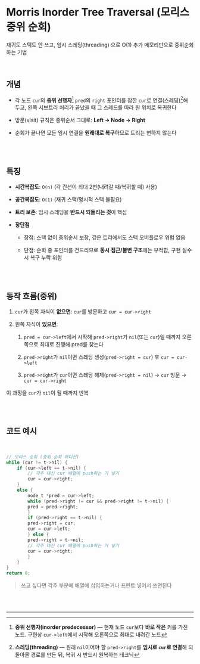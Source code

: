 
# Morris Inorder Tree Traversal (모리스 중위 순회)

재귀도 스택도 안 쓰고, 임시 스레딩(threading) 으로 O(1) 추가 메모리만으로 중위순회 하는 기법

<br>

## 개념

- 각 노드 `cur`의 **중위 선행자**[^1] `pred`의 `right` 포인터를 잠깐 `cur`로 연결(스레딩)[^2]해 두고, 왼쪽 서브트리 처리가 끝났을 때 그 스레드를 따라 원 위치로 복귀한다

- 방문(visit) 규칙은 중위순서 그대로: **Left → Node → Right**

- 순회가 끝나면 모든 임시 연결을 **원래대로 복구**하므로 트리는 변하지 않는다

<br><br>

## 특징

- **시간복잡도**: `O(n)` (각 간선이 최대 2번(내려갈 때/복귀할 때) 사용)

- **공간복잡도**: `O(1)` (재귀 스택/명시적 스택 불필요)

- **트리 보존**: 임시 스레딩을 **반드시 되돌리는 것**이 핵심

- **장단점**

    - 장점: 스택 없이 중위순서 보장, 깊은 트리에서도 스택 오버플로우 위험 없음

    - 단점: 순회 중 포인터를 건드리므로 **동시 접근/불변 구조**에는 부적합, 구현 실수 시 복구 누락 위험

<br><br>

## 동작 흐름(중위)

1. `cur`가 왼쪽 자식이 **없으면**: `cur`를 방문하고 `cur = cur->right`

2. 왼쪽 자식이 **있으면**:

    1. `pred = cur->left`에서 시작해 `pred->right`가 `nil`(또는 `cur`)일 때까지 오른쪽으로 최대로 진행해 pred를 찾는다

    2. `pred->right`가 `nil`이면 스레딩 생성(`pred->right = cur`) 후 `cur = cur->left`

    3. `pred->right`가 `cur`이면 스레딩 해제(`pred->right = nil`) → `cur` 방문 → `cur = cur->right`

이 과정을 `cur`가 `nil`이 될 때까지 반복

<br><br>

## 코드 예시

<br>

```c
// 모리스 순회 (중위 순회 에디션)
while (cur != t->nil) {
    if (cur->left == t->nil) {
        // 각주 대신 cur 배열에 push하는 거 넣기
        cur = cur->right;
    } 
    else {
        node_t *pred = cur->left;
        while (pred->right != cur && pred->right != t->nil) {
        pred = pred->right;
        }
        if (pred->right == t->nil) {
        pred->right = cur;
        cur = cur->left;
        } else {
        pred->right = t->nil;
        // 각주 대신 cur 배열에 push하는 거 넣기
        cur = cur->right;
        }
    }
}
return 0;
```

> 쓰고 싶다면 각주 부분에 배열에 삽입하는거나 프린트 넣어서 쓰면된다

<br><br>

___

[^1]: **중위 선행자(inorder predecessor)** — 현재 노드 `cur`보다 **바로 작은** 키를 가진 노드. 구현상 `cur->left`에서 시작해 오른쪽으로 최대로 내려간 노드

[^2]: **스레딩(threading)** — 원래 `nil`이어야 할 `pred->right`를 **임시로 `cur`로 연결**해 되돌아올 경로를 만든 뒤, 복귀 시 반드시 원복하는 테크닉